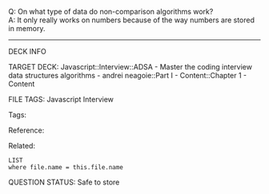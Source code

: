 Q: On what type of data do non-comparison algorithms work?  
A: It only really works on numbers because of the way numbers are stored in memory.
<!--ID: 1690376045730-->

---

DECK INFO

TARGET DECK: Javascript::Interview::ADSA - Master the coding interview data structures algorithms - andrei neagoie::Part I - Content::Chapter 1 - Content

FILE TAGS: Javascript Interview

Tags:

Reference:

Related:

```dataview
LIST
where file.name = this.file.name
```

QUESTION STATUS: Safe to store